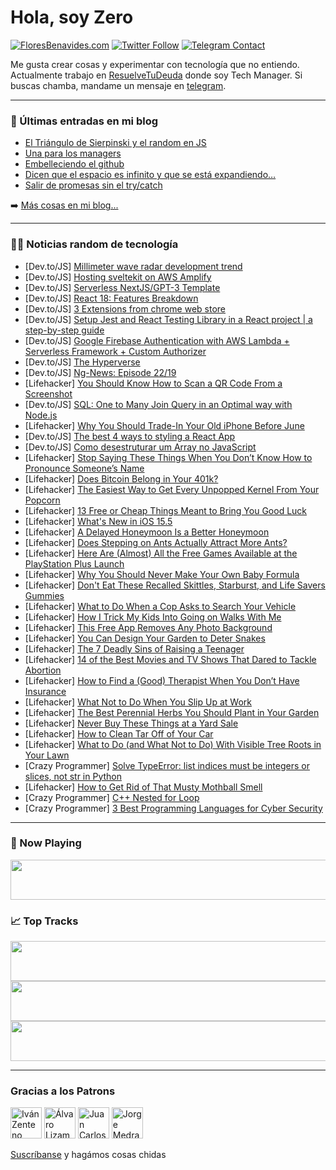 # Hola, soy Zero

[![FloresBenavides.com](https://img.shields.io/website?down_message=oops&label=MiBlog&style=for-the-badge&up_message=online&url=https%3A%2F%2Ffloresbenavides.com)](https://floresbenavides.com) [![Twitter Follow](https://img.shields.io/twitter/follow/ZeroDragon?color=%231DA1F2&label=Follow&logo=twitter&logoColor=ffffff&style=for-the-badge)](https://twitter.com/zerodragon) [![Telegram Contact](https://img.shields.io/badge/escr%C3%ADbeme-ZeroDragon-%2326A5E4?style=for-the-badge&logo=telegram)](https://t.me/zerodragon)

Me gusta crear cosas y experimentar con tecnología que no entiendo.
Actualmente trabajo en [ResuelveTuDeuda](http://github.com/resuelve) donde soy Tech Manager.
Si buscas chamba, mandame un mensaje en [telegram](https://t.me/zerodragon).

---

### 📕 Últimas entradas en mi blog
<!-- BLOG-POST-LIST:START -->
- [El Triángulo de Sierpinski y el random en JS](https://floresbenavides.com/el-triangulo-de-sierpinski-y-el-random-en-js/)
- [Una para los managers](https://floresbenavides.com/una-para-los-managers/)
- [Embelleciendo el github](https://floresbenavides.com/embelleciendo-el-github/)
- [Dicen que el espacio es infinito y que se está expandiendo…](https://floresbenavides.com/dicen-que-el-espacio-es-infinito-y-que-se-esta-expandiendo/)
- [Salir de promesas sin el try/catch](https://floresbenavides.com/salir-de-promesas-sin-el-try-catch/)
<!-- BLOG-POST-LIST:END -->

➡️ [Más cosas en mi blog...](https://floresbenavides.com)

---

### 👨‍💻 Noticias random de tecnología
<!-- TECH-POSTS:START -->
- [Dev.to/JS] [Millimeter wave radar development trend](https://dev.to/ailee/millimeter-wave-radar-development-trend-k0a)
- [Dev.to/JS] [Hosting sveltekit on AWS Amplify](https://dev.to/marcdaframe/hosting-sveltekit-on-aws-amplify-7ec)
- [Dev.to/JS] [Serverless NextJS/GPT-3 Template](https://dev.to/madewithjavascript/serverless-nextjsgpt-3-template-5g1m)
- [Dev.to/JS] [React 18: Features Breakdown](https://dev.to/asayerio_techblog/react-18-features-breakdown-4053)
- [Dev.to/JS] [3 Extensions from chrome web store](https://dev.to/matheusmprado/3-extensions-from-chrome-web-store-1ei0)
- [Dev.to/JS] [Setup Jest and React Testing Library in a React project | a step-by-step guide](https://dev.to/yvad60/setup-jest-and-react-testing-library-in-a-react-project-a-step-by-step-guide-1mf0)
- [Dev.to/JS] [Google Firebase Authentication with AWS Lambda + Serverless Framework + Custom Authorizer](https://dev.to/aacitelli/google-firebase-authentication-with-aws-lambda-serverless-framework-custom-authorizer-3nlj)
- [Dev.to/JS] [The Hyperverse](https://dev.to/shaincodes/the-hyperverse-m5f)
- [Dev.to/JS] [Ng-News: Episode 22/19](https://dev.to/rainerhahnekamp/ng-news-episode-2219-221o)
- [Lifehacker] [You Should Know How to Scan a QR Code From a Screenshot](https://lifehacker.com/you-should-know-how-to-scan-a-qr-code-from-a-screenshot-1848929906)
- [Dev.to/JS] [SQL: One to Many Join Query in an Optimal way with Node.js](https://dev.to/ali_a_koye/sql-one-to-many-join-query-in-an-optimal-way-with-nodejs-2da2)
- [Lifehacker] [Why You Should Trade-In Your Old iPhone Before June](https://lifehacker.com/why-you-should-trade-in-your-old-iphone-before-june-1848932319)
- [Dev.to/JS] [The best 4 ways to styling a React App](https://dev.to/joselatines/the-best-4-ways-to-styling-a-react-app-4ehk)
- [Dev.to/JS] [Como desestruturar um Array no JavaScript](https://dev.to/viniciuslucena/como-desestruturar-um-array-no-javascript-15i0)
- [Lifehacker] [Stop Saying These Things When You Don’t Know How to Pronounce Someone’s Name](https://lifehacker.com/stop-saying-these-things-when-you-don-t-know-how-to-pro-1848932584)
- [Lifehacker] [Does Bitcoin Belong in Your 401k?](https://lifehacker.com/does-bitcoin-belong-in-your-401k-1848931631)
- [Lifehacker] [The Easiest Way to Get Every Unpopped Kernel From Your Popcorn](https://lifehacker.com/the-easiest-way-to-get-every-unpopped-kernel-from-your-1848931892)
- [Lifehacker] [13 Free or Cheap Things Meant to Bring You Good Luck](https://lifehacker.com/13-free-or-cheap-things-meant-to-bring-you-good-luck-1848923978)
- [Lifehacker] [What&#39;s New in iOS 15.5](https://lifehacker.com/whats-new-in-ios-15-5-1848931987)
- [Lifehacker] [A Delayed Honeymoon Is a Better Honeymoon](https://lifehacker.com/why-a-delayed-honeymoon-is-a-better-honeymoon-1848931261)
- [Lifehacker] [Does Stepping on Ants Actually Attract More Ants?](https://lifehacker.com/does-stepping-on-ants-actually-attract-more-ants-1848930844)
- [Lifehacker] [Here Are &lpar;Almost&rpar; All the Free Games Available at the PlayStation Plus Launch](https://lifehacker.com/here-are-almost-all-the-free-games-available-at-the-p-1848931055)
- [Lifehacker] [Why You Should Never Make Your Own Baby Formula](https://lifehacker.com/why-you-should-never-make-your-own-baby-formula-1848931559)
- [Lifehacker] [Don&#39;t Eat These Recalled Skittles, Starburst, and Life Savers Gummies](https://lifehacker.com/dont-eat-these-recalled-skittles-starburst-and-life-s-1848930601)
- [Lifehacker] [What to Do When a Cop Asks to Search Your Vehicle](https://lifehacker.com/what-to-do-when-a-cop-asks-to-search-your-vehicle-1848930764)
- [Lifehacker] [How I Trick My Kids Into Going on Walks With Me](https://lifehacker.com/how-i-trick-my-kids-into-going-on-walks-with-me-1848920552)
- [Lifehacker] [This Free App Removes Any Photo Background](https://lifehacker.com/this-free-app-removes-any-photo-background-1848930015)
- [Lifehacker] [You Can Design Your Garden to Deter Snakes](https://lifehacker.com/how-to-design-your-garden-to-deter-snakes-1848929165)
- [Lifehacker] [The 7 Deadly Sins of Raising a Teenager](https://lifehacker.com/the-7-deadly-sins-of-raising-a-teenager-1848924362)
- [Lifehacker] [14 of the Best Movies and TV Shows That Dared to Tackle Abortion](https://lifehacker.com/14-of-the-best-movies-and-tv-shows-that-dared-to-tackle-1848919004)
- [Lifehacker] [How to Find a &lpar;Good&rpar; Therapist When You Don’t Have Insurance](https://lifehacker.com/how-to-find-a-good-therapist-when-you-don-t-have-insu-1848918177)
- [Lifehacker] [What Not to Do When You Slip Up at Work](https://lifehacker.com/what-not-to-do-when-you-fuck-up-at-work-1848923881)
- [Lifehacker] [The Best Perennial Herbs You Should Plant in Your Garden](https://lifehacker.com/the-best-perennial-herbs-you-should-plant-in-your-garde-1848920514)
- [Lifehacker] [Never Buy These Things at a Yard Sale](https://lifehacker.com/never-buy-these-things-at-a-yard-sale-1848920515)
- [Lifehacker] [How to Clean Tar Off of Your Car](https://lifehacker.com/how-to-clean-tar-off-of-your-car-1848920523)
- [Lifehacker] [What to Do &lpar;and What Not to Do&rpar; With Visible Tree Roots in Your Lawn](https://lifehacker.com/what-to-do-and-what-not-to-do-with-visible-tree-roots-1848920451)
- [Crazy Programmer] [Solve TypeError: list indices must be integers or slices, not str in Python](https://www.thecrazyprogrammer.com/2022/05/list-indices-must-be-integers-or-slices-not-str.html)
- [Lifehacker] [How to Get Rid of That Musty Mothball Smell](https://lifehacker.com/how-to-get-rid-of-that-musty-mothball-smell-1848920459)
- [Crazy Programmer] [C++ Nested for Loop](https://www.thecrazyprogrammer.com/2022/05/c-nested-for-loop.html)
- [Crazy Programmer] [3 Best Programming Languages for Cyber Security](https://www.thecrazyprogrammer.com/2022/04/programming-languages-for-cyber-security.html)<!-- TECH-POSTS:END -->

---

### 🎵 Now Playing
<a href="https://spotify-now-playing-dun.vercel.app/now-playing?open"><img src="https://spotify-now-playing-dun.vercel.app/now-playing" width="540" height="64"></a>

### 📈 Top Tracks
<a href="https://spotify-now-playing-dun.vercel.app/top-tracks?i=1&open"><img src="https://spotify-now-playing-dun.vercel.app/top-tracks?i=1" width="540" height="64"></a>
<a href="https://spotify-now-playing-dun.vercel.app/top-tracks?i=2&open"><img src="https://spotify-now-playing-dun.vercel.app/top-tracks?i=2" width="540" height="64"></a>
<a href="https://spotify-now-playing-dun.vercel.app/top-tracks?i=3&open"><img src="https://spotify-now-playing-dun.vercel.app/top-tracks?i=3" width="540" height="64"></a>

---

### Gracias a los Patrons
[<img src="https://avatars.githubusercontent.com/u/243380?v=4" alt="Iván Zenteno" width="50px">](https://github.com/k001) [<img src="https://avatars.githubusercontent.com/u/19955639?v=4" alt="Álvaro Lizama" width="50px">](https://github.com/alvarolizama) [<img src="https://avatars.githubusercontent.com/u/2718753?v=4" alt="Juan Carlos Ruiz" width="50px">](https://github.com/JuanCrg90) [<img src="https://avatars.githubusercontent.com/u/37025?v=4" alt="Jorge Medrano" width="50px">](https://github.com/h1pp1e) 

[Suscríbanse](https://www.patreon.com/zerodragon) y hagámos cosas chidas
